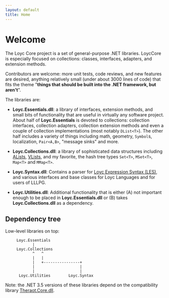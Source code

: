 ```yaml
---
layout: default
title: Home
---
```

Welcome
=======

The Loyc Core project is a set of general-purpose .NET libraries. LoycCore is especially focused on collections: classes, interfaces, adapters, and extension methods. 

Contributors are welcome: more unit tests, code reviews, and new features are desired, anything relatively small (under about 3000 lines of code) that fits the theme "__things that should be built into the .NET framework, but aren't__".

The libraries are:

- **Loyc.Essentials.dll**: a library of interfaces, extension methods, and small bits of functionality that are useful in virtually any software project. About half of **Loyc.Essentials** is devoted to collections: collection interfaces, collection adapters, collection extension methods and even a couple of collection implementations (most notably `DList<T>`). The other half includes a variety of things including math, geometry, `Symbol`s, localization, `Pair<A,B>`, "message sinks" and more.
- **Loyc.Collections.dll**: a library of sophisticated data structures including [ALists][1], [VLists][2], and my favorite, the hash tree types `Set<T>`, `MSet<T>`, `Map<T>` and `MMap<T>`.
- **Loyc.Syntax.dll**: Contains a parser for [Loyc Expression Syntax (LES)][3], and various interfaces and base classes for Loyc Languages and for users of LLLPG.
- **Loyc.Utilities.dll**: Additional functionality that is either (A) not important enough to be placed in **Loyc.Essentials.dll** or (B) takes **Loyc.Collections.dll** as a dependency.

  [1]: http://www.codeproject.com/Articles/568095/The-List-Trifecta-Part
  [2]: http://www.codeproject.com/Articles/26171/VList-data-structures-in-C
  [3]: https://github.com/qwertie/Loyc/wiki/Loyc-Expression-Syntax

Dependency tree
---------------

Low-level libraries on top:

         Loyc.Essentials
                |
         Loyc.Collections
                ^   ^      
                |   |      
                |   +----------------+
                |                    |     
                |                    |
          Loyc.Utilities        Loyc.Syntax

Note: the .NET 3.5 versions of these libraries depend on the compatibility library [Theraot.Core.dll](https://github.com/theraot/Theraot).

